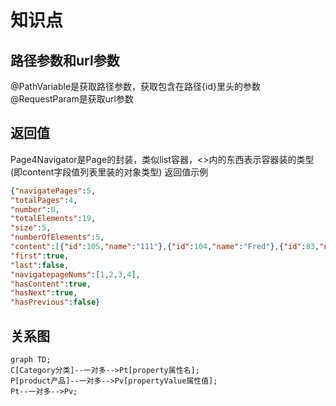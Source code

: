 # 知识点

## 路径参数和url参数
@PathVariable是获取路径参数，获取包含在路径{id}里头的参数
@RequestParam是获取url参数

## 返回值
Page4Navigator是Page的封装，类似list容器，<>内的东西表示容器装的类型(即content字段值列表里装的对象类型)
返回值示例

``` json
{"navigatePages":5,
"totalPages":4,
"number":0,
"totalElements":19,
"size":5,
"numberOfElements":5,
"content":[{"id":105,"name":"111"},{"id":104,"name":"Fred"},{"id":83,"name":"平板电视"},{"id":82,"name":"马桶"},{"id":81,"name":"沙发"}],
"first":true,
"last":false,
"navigatepageNums":[1,2,3,4],
"hasContent":true,
"hasNext":true,
"hasPrevious":false}
```

## 关系图

``` mermaid
graph TD;
C[Category分类]--一对多-->Pt[property属性名];
P[product产品]--一对多-->Pv[propertyValue属性值];
Pt--一对多-->Pv;

```